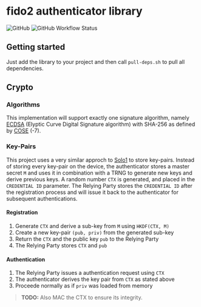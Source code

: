 # fido2 authenticator library

![GitHub](https://img.shields.io/github/license/r4gus/ztap?style=flat-square)
![GitHub Workflow Status](https://img.shields.io/github/workflow/status/r4gus/ztap/CI?style=flat-square)

## Getting started

Just add the library to your project and then call `pull-deps.sh` to pull
all dependencies.

## Crypto

### Algorithms

This implementation will support exactly one signature algorithm,
namely [ECDSA](https://en.wikipedia.org/wiki/Elliptic_Curve_Digital_Signature_Algorithm) 
(Elyptic Curve Digital Signature algorithm) with SHA-256 as defined
by [COSE](https://www.iana.org/assignments/cose/cose.xhtml#algorithms) (-7).

### Key-Pairs

This project uses a very similar approch to [Solo1](https://github.com/solokeys/solo1/blob/master/docs/fido2-impl.md) to store
key-pairs. Instead of storing every key-pair on the device, the
authenticator stores a master secret `M` and uses it in combination
with a TRNG to generate new keys and derive previous keys. A 
random number `CTX` is generated, and placed in the `CREDENTIAL ID`
parameter. The Relying Party stores the `CREDENTIAL ID` after
the registration process and will issue it back to the
authenticator for subsequent authentications.

#### Registration

1. Generate `CTX` and derive a sub-key from `M` using `HKDF(CTX, M)`
2. Create a new key-pair `(pub, priv)` from the generated sub-key
3. Return the `CTX` and the public key `pub` to the Relying Party
4. The Relying Party stores `CTX` and `pub`

#### Authentication

1. The Relying Party issues a authentication request using `CTX`
2. The authenticator derives the key pair from `CTX` as stated above
3. Proceede normally as if `priv` was loaded from memory

> __TODO:__ Also MAC the CTX to ensure its integrity.
